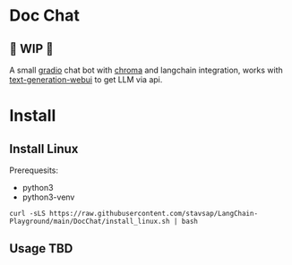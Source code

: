 # Doc Chat

## 🚦 WIP 🚦

A small [gradio](https://gradio.app/) chat bot with [chroma](https://www.trychroma.com) and langchain integration, works with [text-generation-webui](https://github.com/oobabooga/text-generation-webui) to get LLM via api.

# Install

## Install Linux

Prerequesits:
- python3
- python3-venv
  
``` shell
curl -sLS https://raw.githubusercontent.com/stavsap/LangChain-Playground/main/DocChat/install_linux.sh | bash
```

## Usage TBD
